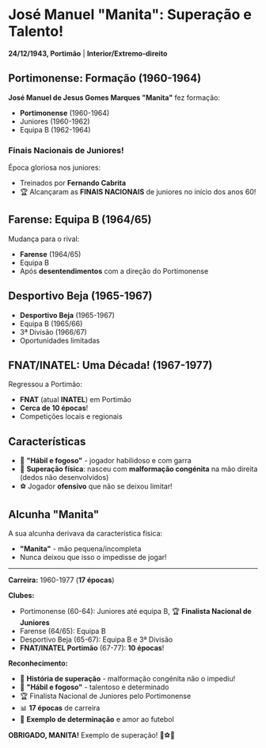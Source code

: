 # José Manuel "Manita": Superação e Talento!

**24/12/1943, Portimão** | **Interior/Extremo-direito**

## Portimonense: Formação (1960-1964)

**José Manuel de Jesus Gomes Marques "Manita"** fez formação:
- **Portimonense** (1960-1964)
- Juniores (1960-1962)
- Equipa B (1962-1964)

### Finais Nacionais de Juniores!

Época gloriosa nos juniores:
- Treinados por **Fernando Cabrita**
- 🏆 Alcançaram as **FINAIS NACIONAIS** de juniores no início dos anos 60!

## Farense: Equipa B (1964/65)

Mudança para o rival:
- **Farense** (1964/65)
- Equipa B
- Após **desentendimentos** com a direção do Portimonense

## Desportivo Beja (1965-1967)

- **Desportivo Beja** (1965-1967)
- Equipa B (1965/66)
- 3ª Divisão (1966/67)
- Oportunidades limitadas

## FNAT/INATEL: Uma Década! (1967-1977)

Regressou a Portimão:
- **FNAT** (atual **INATEL**) em Portimão
- **Cerca de 10 épocas**!
- Competições locais e regionais

## Características

- 🎯 **"Hábil e fogoso"** - jogador habilidoso e com garra
- 💪 **Superação física**: nasceu com **malformação congénita** na mão direita (dedos não desenvolvidos)
- ⚽ Jogador **ofensivo** que não se deixou limitar!

## Alcunha "Manita"

A sua alcunha derivava da característica física:
- **"Manita"** - mão pequena/incompleta
- Nunca deixou que isso o impedisse de jogar!

---

**Carreira:** 1960-1977 (**17 épocas**)

**Clubes:**
- Portimonense (60-64): Juniores até equipa B, 🏆 **Finalista Nacional de Juniores**
- Farense (64/65): Equipa B
- Desportivo Beja (65-67): Equipa B e 3ª Divisão
- **FNAT/INATEL Portimão** (67-77): **10 épocas**!

**Reconhecimento:**
- 💪 **História de superação** - malformação congénita não o impediu!
- 🎯 **"Hábil e fogoso"** - talentoso e determinado
- 🏆 Finalista Nacional de Juniores pelo Portimonense
- 📊 **17 épocas** de carreira
- 🦁 **Exemplo de determinação** e amor ao futebol

**OBRIGADO, MANITA!** Exemplo de superação! 🦁⚽💪
